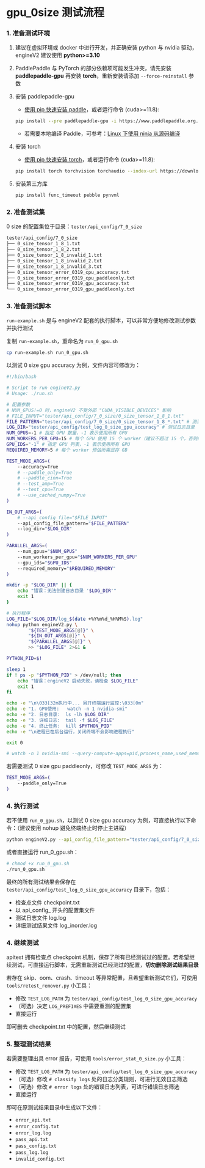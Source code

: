 # gpu_0size 测试流程

### 1. 准备测试环境

1. 建议在虚拟环境或 docker 中进行开发，并正确安装 python 与 nvidia 驱动，engineV2 建议使用 **python>=3.10**

2. PaddlePaddle 与 PyTorch 的部分依赖项可能发生冲突，请先安装 **paddlepaddle-gpu** 再安装 **torch**，重新安装请添加 `--force-reinstall` 参数

3. 安装 paddlepaddle-gpu

   - [使用 pip 快速安装 paddle](https://www.paddlepaddle.org.cn/install/quick?docurl=/documentation/docs/zh/develop/install/pip/linux-pip.html)，或者运行命令 (cuda>=11.8):
   ```bash
   pip install --pre paddlepaddle-gpu -i https://www.paddlepaddle.org.cn/packages/nightly/cu118/
   ```
   - 若需要本地编译 Paddle，可参考：[Linux 下使用 ninja 从源码编译](https://www.paddlepaddle.org.cn/documentation/docs/zh/develop/install/compile/linux-compile-by-ninja.html)

4. 安装 torch

   - [使用 pip 快速安装 torch](https://pytorch.org/get-started/locally/)，或者运行命令 (cuda>=11.8):
   ```bash
   pip install torch torchvision torchaudio --index-url https://download.pytorch.org/whl/cu118
   ```
5. 安装第三方库

   ```bash
   pip install func_timeout pebble pynvml
   ```

### 2. 准备测试集

0 size 的配置集位于目录：`tester/api_config/7_0_size`

```bash
tester/api_config/7_0_size
├── 0_size_tensor_1_8_1.txt
├── 0_size_tensor_1_8_2.txt
├── 0_size_tensor_1_8_invalid_1.txt
├── 0_size_tensor_1_8_invalid_2.txt
├── 0_size_tensor_1_8_invalid_3.txt
├── 0_size_tensor_error_0319_cpu_accuracy.txt
├── 0_size_tensor_error_0319_cpu_paddleonly.txt
├── 0_size_tensor_error_0319_gpu_accuracy.txt
└── 0_size_tensor_error_0319_gpu_paddleonly.txt
```

### 3. 准备测试脚本

`run-example.sh` 是与 engineV2 配套的执行脚本，可以非常方便地修改测试参数并执行测试

复制 `run-example.sh`，重命名为 `run_0_gpu.sh`
```bash
cp run-example.sh run_0_gpu.sh
```

以测试 0 size gpu accuracy 为例，文件内容可修改为：
```bash
#!/bin/bash

# Script to run engineV2.py
# Usage: ./run.sh

# 配置参数
# NUM_GPUS!=0 时，engineV2 不受外部 "CUDA_VISIBLE_DEVICES" 影响
# FILE_INPUT="tester/api_config/7_0_size/0_size_tensor_1_8_1.txt"
FILE_PATTERN="tester/api_config/7_0_size/0_size_tensor_1_8_*.txt" # 测试集 glob 路径
LOG_DIR="tester/api_config/test_log_0_size_gpu_accuracy" # 测试日志目录
NUM_GPUS=-1 # 指定 GPU 数量，-1 表示使用所有 GPU
NUM_WORKERS_PER_GPU=15 # 每个 GPU 使用 15 个 worker（建议不超过 15 个，否则内存会爆）
GPU_IDS="-1" # 指定 GPU 列表，-1 表示使用所有 GPU
REQUIRED_MEMORY=5 # 每个 worker 预估所需显存 GB

TEST_MODE_ARGS=(
	--accuracy=True
	# --paddle_only=True
    # --paddle_cinn=True
	# --test_amp=True
	# --test_cpu=True
	# --use_cached_numpy=True
)

IN_OUT_ARGS=(
    # --api_config_file="$FILE_INPUT"
    --api_config_file_pattern="$FILE_PATTERN"
    --log_dir="$LOG_DIR"
)

PARALLEL_ARGS=(
    --num_gpus="$NUM_GPUS"
    --num_workers_per_gpu="$NUM_WORKERS_PER_GPU"
    --gpu_ids="$GPU_IDS"
    --required_memory="$REQUIRED_MEMORY"
)

mkdir -p "$LOG_DIR" || {
    echo "错误：无法创建日志目录 '$LOG_DIR'"
    exit 1
}

# 执行程序
LOG_FILE="$LOG_DIR/log_$(date +%Y%m%d_%H%M%S).log"
nohup python engineV2.py \
        "${TEST_MODE_ARGS[@]}" \
        "${IN_OUT_ARGS[@]}" \
        "${PARALLEL_ARGS[@]}" \
        >> "$LOG_FILE" 2>&1 &

PYTHON_PID=$!

sleep 1
if ! ps -p "$PYTHON_PID" > /dev/null; then
    echo "错误：engineV2 启动失败，请检查 $LOG_FILE"
    exit 1
fi

echo -e "\n\033[32m执行中... 另开终端运行监控:\033[0m"
echo -e "1. GPU使用:   watch -n 1 nvidia-smi"
echo -e "2. 日志目录:  ls -lh $LOG_DIR"
echo -e "3. 详细日志:  tail -f $LOG_FILE"
echo -e "4. 终止任务:  kill $PYTHON_PID"
echo -e "\n进程已在后台运行，关闭终端不会影响进程执行"

exit 0

# watch -n 1 nvidia-smi --query-compute-apps=pid,process_name,used_memory,gpu_uuid --format=csv
```

若需要测试 0 size gpu paddleonly，可修改 `TEST_MODE_ARGS` 为：
```bash
TEST_MODE_ARGS=(
    --paddle_only=True
)
```

### 4. 执行测试

若不使用 `run_0_gpu.sh`，以测试 0 size gpu accuracy 为例，可直接执行以下命令：（建议使用 nohup 避免终端终止时停止主进程）
```bash
python engineV2.py --api_config_file_pattern="tester/api_config/7_0_size/0_size_tensor_1_8_*.txt" --accuracy=True --num_gpus=-1 --num_workers_per_gpu=15 --required_memory=5 --log_dir="tester/api_config/test_log_0_size_gpu_accuracy" >> "tester/api_config/test_log_0_size_gpu_accuracy/log.log" 2>&1
```

或者直接运行 run_0_gpu.sh：
```bash
# chmod +x run_0_gpu.sh
./run_0_gpu.sh
```

最终的所有测试结果会保存在 `tester/api_config/test_log_0_size_gpu_accuracy` 目录下，包括：
- 检查点文件 checkpoint.txt
- 以 api_config_ 开头的配置集文件
- 测试日志文件 log.log
- 详细测试结果文件 log_inorder.log

### 4. 继续测试

apitest 拥有检查点 checkpoint 机制，保存了所有已经测试过的配置。若希望继续测试，可直接运行脚本，无需重新测试已经测过的配置，**切勿删除测试结果目录**

若存在 skip、oom、crash、timeout 等异常配置，且希望重新测试它们，可使用 `tools/retest_remover.py` 小工具：
- 修改 `TEST_LOG_PATH` 为 `tester/api_config/test_log_0_size_gpu_accuracy`
- （可选）决定 `LOG_PREFIXES` 中需要重测的配置集
- 直接运行

即可删去 checkpoint.txt 中的配置，然后继续测试

### 5. 整理测试结果

若需要整理出具 error 报告，可使用 `tools/error_stat_0_size.py` 小工具：
- 修改 `TEST_LOG_PATH` 为 `tester/api_config/test_log_0_size_gpu_accuracy`
- （可选）修改 `# classify logs` 处的日志分类规则，可进行无效日志筛选
- （可选）修改 `# error logs` 处的错误日志列表，可进行错误日志筛选
- 直接运行

即可在原测试结果目录中生成以下文件：
- `error_api.txt`
- `error_config.txt`
- `error_log.log`
- `pass_api.txt`
- `pass_config.txt`
- `pass_log.log`
- `invalid_config.txt`

